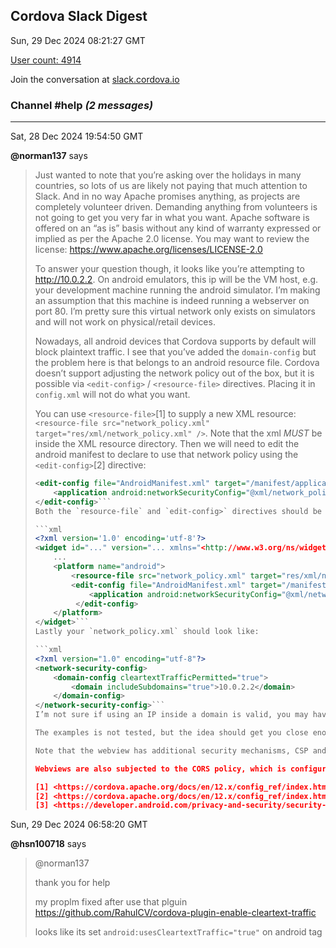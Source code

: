 ## Cordova Slack Digest
Sun, 29 Dec 2024 08:21:27 GMT

[User count: 4914](https://cordova.slack.com/)


Join the conversation at [slack.cordova.io](http://slack.cordova.io/)

### __Channel #help__ _(2 messages)_
---

Sat, 28 Dec 2024 19:54:50 GMT

__@norman137__ says 
> Just wanted to note that you’re asking over the holidays in many countries, so lots of us are likely not paying that much attention to Slack. And in no way Apache promises anything, as projects are completely volunteer driven. Demanding anything from volunteers is not going to get you very far in what you want. Apache software is offered on an “as is” basis without any kind of warranty expressed or implied as per the Apache 2.0 license. You may want to review the license: <https://www.apache.org/licenses/LICENSE-2.0>
> 
> To answer your question though, it looks like you’re attempting to <http://10.0.2.2>. On android emulators, this ip will be the VM host, e.g. your development machine running the android simulator. I’m making an assumption that this machine is indeed running a webserver on port 80. I’m pretty sure this virtual network only exists on simulators and will not work on physical/retail devices.
> 
> Nowadays, all android devices that Cordova supports by default will block plaintext traffic. I see that you’ve added the `domain-config` but the problem here is that belongs to an android resource file. Cordova doesn’t support adjusting the network policy out of the box, but it is possible via `<edit-config>` / `<resource-file>` directives. Placing it in `config.xml` will not do what you want.
> 
> You can use `<resource-file>`[1] to supply a new XML resource: `<resource-file src="network_policy.xml" target="res/xml/network_policy.xml" />`. Note that the xml *MUST* be inside the XML resource directory.
> Then we will need to edit the android manifest to declare to use that network policy using the `<edit-config>`[2] directive:
> 
> ```xml
> <edit-config file="AndroidManifest.xml" target="/manifest/application" mode="merge">
>     <application android:networkSecurityConfig="@xml/network_policy" />
> </edit-config>```
> Both the `resource-file` and `edit-config>` directives should be inside a `<platform name="android">` body. You’ll also need to add the XML namespace to use the `android:` attribute. A more complete config.xml may look something like:
> 
> ```xml
> <?xml version='1.0' encoding='utf-8'?>
> <widget id="..." version="... xmlns="<http://www.w3.org/ns/widgets>" xmlns:cdv="<http://cordova.apache.org/ns/1.0>" xmlns:android="<http://schemas.android.com/apk/res/android>">
>     ...
>     <platform name="android">
>         <resource-file src="network_policy.xml" target="res/xml/network_policy.xml" />
>         <edit-config file="AndroidManifest.xml" target="/manifest/application" mode="merge">
>             <application android:networkSecurityConfig="@xml/network_policy" />
>          </edit-config>
>     </platform>
> </widget>```
> Lastly your `network_policy.xml` should look like:
> 
> ```xml
> <?xml version="1.0" encoding="utf-8"?>
> <network-security-config>
>     <domain-config cleartextTrafficPermitted="true">
>         <domain includeSubdomains="true">10.0.2.2</domain>
>     </domain-config>
> </network-security-config>```
> I’m not sure if using an IP inside a domain is valid, you may have to refer to the android docs if it doesn’t accept an IP[3]
> 
> The examples is not tested, but the idea should get you close enough. This will allow android network stack to allow a plaintext connection for your application.
> 
> Note that the webview has additional security mechanisms, CSP and CORS. CSP is configured via the `<meta` tag in your index.html document. See <https://cordova.apache.org/docs/en/12.x/guide/appdev/allowlist/index.html#content-security-policy-csp> for more details on CSP. It may need to be tweaked to allow 10.0.2.2. You’ll usually get an explicit “Content Security Policy” error if CSP is blocking something.
> 
> Webviews are also subjected to the CORS policy, which is configured server side. Depending on what your application is doing you may get an “Security Error 0.” or “Access-Control” error. In which case you’ll need to configure your webserver to allow your app’s origin (or to accept the any `*` wildcard, which will be necessary if you plan to support android and iOS). I have a blog post that gets into CORS in more detail if you need it: <https://breautek.com/articles/enabling-cors.html> It’s primarily written for iOS / WKWebView but the concepts are exactly the same for android webviews.
> 
> [1] <https://cordova.apache.org/docs/en/12.x/config_ref/index.html#resource-file>
> [2] <https://cordova.apache.org/docs/en/12.x/config_ref/index.html#resource-file>
> [3] <https://developer.android.com/privacy-and-security/security-config>
> 

Sun, 29 Dec 2024 06:58:20 GMT

__@hsn100718__ says 
> @norman137
> 
> thank you for help
> 
> my proplm fixed after use that plguin <https://github.com/RahulCV/cordova-plugin-enable-cleartext-traffic>
> 
> looks like its set
> ```android:usesCleartextTraffic="true"```
> on android tag
> 
